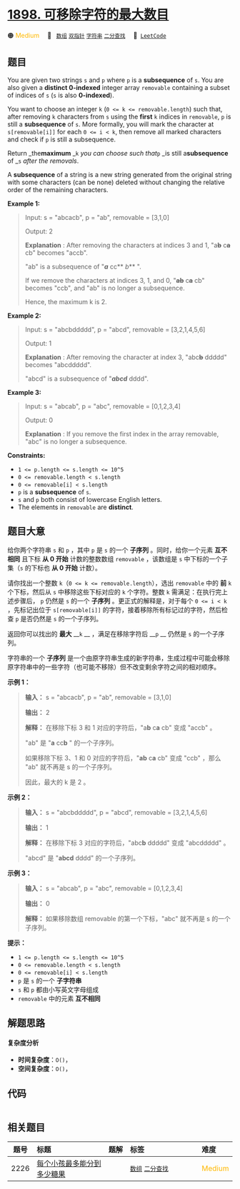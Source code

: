 # [1898. 可移除字符的最大数目](https://leetcode.com/problems/maximum-number-of-removable-characters)

🟠 <font color=#ffb800>Medium</font>&emsp; 🔖&ensp; [`数组`](/leetcode/outline/tag/array.md) [`双指针`](/leetcode/outline/tag/two-pointers.md) [`字符串`](/leetcode/outline/tag/string.md) [`二分查找`](/leetcode/outline/tag/binary-search.md)&emsp; 🔗&ensp;[`LeetCode`](https://leetcode.com/problems/maximum-number-of-removable-characters)


## 题目

You are given two strings `s` and `p` where `p` is a **subsequence** of `s`.
You are also given a **distinct 0-indexed** integer array `removable`
containing a subset of indices of `s` (`s` is also **0-indexed**).

You want to choose an integer `k` (`0 <= k <= removable.length`) such that,
after removing `k` characters from `s` using the **first** `k` indices in
`removable`, `p` is still a **subsequence** of `s`. More formally, you will
mark the character at `s[removable[i]]` for each `0 <= i < k`, then remove all
marked characters and check if `p` is still a subsequence.

Return _the**maximum** _`k` _you can choose such that_`p` _is still
a**subsequence** of _`s` _after the removals_.

A **subsequence** of a string is a new string generated from the original
string with some characters (can be none) deleted without changing the
relative order of the remaining characters.



**Example 1:**

> Input: s = "abcacb", p = "ab", removable = [3,1,0]
> 
> Output: 2
> 
> **Explanation** : After removing the characters at indices 3 and 1, "a~~**b**~~ c~~**a**~~ cb" becomes "accb".
> 
> "ab" is a subsequence of "**_a_** cc** _b_** ".
> 
> If we remove the characters at indices 3, 1, and 0, "~~**ab**~~ c~~**a**~~ cb" becomes "ccb", and "ab" is no longer a subsequence.
> 
> Hence, the maximum k is 2.

**Example 2:**

> Input: s = "abcbddddd", p = "abcd", removable = [3,2,1,4,5,6]
> 
> Output: 1
> 
> **Explanation** : After removing the character at index 3, "abc~~**b**~~ ddddd" becomes "abcddddd".
> 
> "abcd" is a subsequence of "_**abcd**_ dddd".

**Example 3:**

> Input: s = "abcab", p = "abc", removable = [0,1,2,3,4]
> 
> Output: 0
> 
> **Explanation** : If you remove the first index in the array removable, "abc" is no longer a subsequence.

**Constraints:**

  * `1 <= p.length <= s.length <= 10^5`
  * `0 <= removable.length < s.length`
  * `0 <= removable[i] < s.length`
  * `p` is a **subsequence** of `s`.
  * `s` and `p` both consist of lowercase English letters.
  * The elements in `removable` are **distinct**.


## 题目大意

给你两个字符串 `s` 和 `p` ，其中 `p` 是 `s` 的一个 **子序列** 。同时，给你一个元素 **互不相同** 且下标 **从 0 开始**
计数的整数数组 `removable` ，该数组是 `s` 中下标的一个子集（`s` 的下标也 **从 0 开始** 计数）。

请你找出一个整数 `k`（`0 <= k <= removable.length`），选出 `removable` 中的 **前** `k` 个下标，然后从
`s` 中移除这些下标对应的 `k` 个字符。整数 `k` 需满足：在执行完上述步骤后， `p` 仍然是 `s` 的一个 **子序列**
。更正式的解释是，对于每个 `0 <= i < k` ，先标记出位于 `s[removable[i]]` 的字符，接着移除所有标记过的字符，然后检查 `p`
是否仍然是 `s` 的一个子序列。

返回你可以找出的 **最大** __`k` __ ，满足在移除字符后 __`p` __ 仍然是 `s` 的一个子序列。

字符串的一个 **子序列** 是一个由原字符串生成的新字符串，生成过程中可能会移除原字符串中的一些字符（也可能不移除）但不改变剩余字符之间的相对顺序。

**示例 1：**

> 
> 
> 
> 
> 
> **输入：** s = "abcacb", p = "ab", removable = [3,1,0]
> 
> **输出：** 2
> 
> **解释：** 在移除下标 3 和 1 对应的字符后，"a**b** c**a** cb" 变成 "accb" 。
> 
> "ab" 是 "**a** cc**b** " 的一个子序列。
> 
> 如果移除下标 3、1 和 0 对应的字符后，"**ab** c**a** cb" 变成 "ccb" ，那么 "ab" 就不再是 s 的一个子序列。
> 
> 因此，最大的 k 是 2 。
> 
> 

**示例 2：**

> 
> 
> 
> 
> 
> **输入：** s = "abcbddddd", p = "abcd", removable = [3,2,1,4,5,6]
> 
> **输出：** 1
> 
> **解释：** 在移除下标 3 对应的字符后，"abc**b** ddddd" 变成 "abcddddd" 。
> 
> "abcd" 是 "**abcd** dddd" 的一个子序列。
> 
> 

**示例 3：**

> 
> 
> 
> 
> 
> **输入：** s = "abcab", p = "abc", removable = [0,1,2,3,4]
> 
> **输出：** 0
> 
> **解释：** 如果移除数组 removable 的第一个下标，"abc" 就不再是 s 的一个子序列。
> 
> 

**提示：**

  * `1 <= p.length <= s.length <= 10^5`
  * `0 <= removable.length < s.length`
  * `0 <= removable[i] < s.length`
  * `p` 是 `s` 的一个 **子字符串**
  * `s` 和 `p` 都由小写英文字母组成
  * `removable` 中的元素 **互不相同**


## 解题思路

#### 复杂度分析

- **时间复杂度**：`O()`，
- **空间复杂度**：`O()`，

## 代码

```javascript

```

## 相关题目

<!-- prettier-ignore -->
| 题号 | 标题 | 题解 | 标签 | 难度 |
| :------: | :------ | :------: | :------ | :------ |
| 2226 | [每个小孩最多能分到多少糖果](https://leetcode.com/problems/maximum-candies-allocated-to-k-children) |  |  [`数组`](/leetcode/outline/tag/array.md) [`二分查找`](/leetcode/outline/tag/binary-search.md) | <font color=#ffb800>Medium</font> |

<style>
.blue {
    background-color: #096dd9;
    padding: 0.25rem 0.5rem;
    margin: 0;
    font-size: 0.85em;
    border-radius: 3px;
    color: white;
    font-weight: 500;
}
table th:first-of-type { width: 10%; }
table th:nth-of-type(2) { width: 35%; }
table th:nth-of-type(3) { width: 10%; }
table th:nth-of-type(4) { width: 35%; }
table th:nth-of-type(5) { width: 10%; }
</style>
